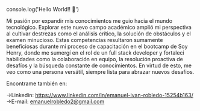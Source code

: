 console.log('Hello World!! 👋') 

Mi pasión por expandir mis conocimientos me guio hacia el mundo tecnológico. Explorar este nuevo campo académico amplió mi perspectiva al cultivar destrezas como el análisis crítico, la solución de obstáculos y el examen minucioso. Estas competencias resultaron sumamente beneficiosas durante mi proceso de capacitación en el bootcamp de Soy Henry, donde me sumergí en el rol de un full stack developer y fortaleci habilidades como la colaboración en equipo, la resolución proactiva de desafíos y la búsqueda constante de conocimientos. En virtud de esto, me veo como una persona versátil, siempre lista para abrazar nuevos desafios.

Encontrame también en:

->Linkedin: https://www.linkedin.com/in/emanuel-ivan-robledo-15254b163/
->E-mail: emanuelrobledo2@gmail.com


